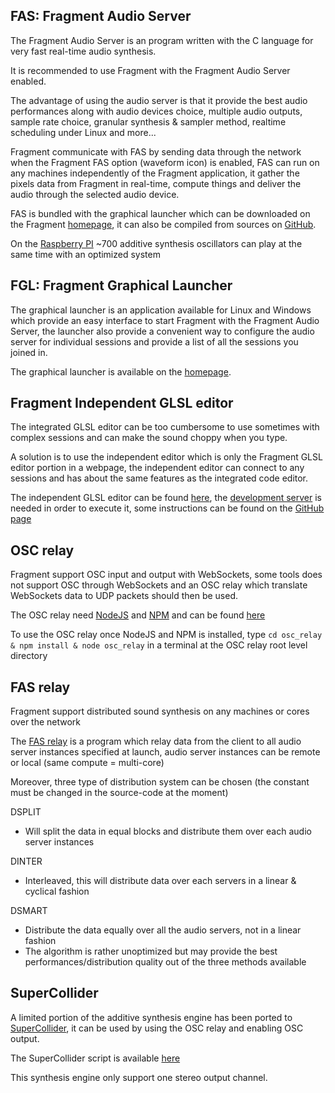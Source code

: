 ## FAS: Fragment Audio Server

The Fragment Audio Server is an program written with the C language for very fast real-time audio synthesis.

It is recommended to use Fragment with the Fragment Audio Server enabled.

The advantage of using the audio server is that it provide the best audio performances along with audio devices choice, multiple audio outputs, sample rate choice, granular synthesis & sampler method, realtime scheduling under Linux and more...

Fragment communicate with FAS by sending data through the network when the Fragment FAS option (waveform icon) is enabled, FAS can run on any machines independently of the Fragment application, it gather the pixels data from Fragment in real-time, compute things and deliver the audio through the selected audio device.

FAS is bundled with the graphical launcher which can be downloaded on the Fragment [homepage](https://www.fsynth.com/), it can also be compiled from sources on [GitHub](https://github.com/grz0zrg/fas).

On the [Raspberry PI](https://www.raspberrypi.org) ~700 additive synthesis oscillators can play at the same time with an optimized system

## FGL: Fragment Graphical Launcher

The graphical launcher is an application available for Linux and Windows which provide an easy interface to start Fragment with the Fragment Audio Server, the launcher also provide a convenient way to configure the audio server for individual sessions and provide a list of all the sessions you joined in.

The graphical launcher is available on the [homepage](https://www.fsynth.com).

## Fragment Independent GLSL editor

The integrated GLSL editor can be too cumbersome to use sometimes with complex sessions and can make the sound choppy when you type.

A solution is to use the independent editor which is only the Fragment GLSL editor portion in a webpage, the independent editor can connect to any sessions and has about the same features as the integrated code editor.

The independent GLSL editor can be found [here](https://github.com/grz0zrg/fsynth/tree/master/editor), the [development server](https://github.com/grz0zrg/fsynth/tree/master/fsws) is needed in order to execute it, some instructions can be found on the [GitHub page](https://github.com/grz0zrg/fsynth)

## OSC relay

Fragment support OSC input and output with WebSockets, some tools does not support OSC through WebSockets and an OSC relay which translate WebSockets data to UDP packets should then be used.

The OSC relay need [NodeJS](https://nodejs.org/en/) and [NPM](https://www.npmjs.com) and can be found [here](https://github.com/grz0zrg/fsynth/tree/master/osc_relay)

To use the OSC relay once NodeJS and NPM is installed, type `cd osc_relay & npm install & node osc_relay` in a terminal at the OSC relay root level directory

## FAS relay

Fragment support distributed sound synthesis on any machines or cores over the network

The [FAS relay](https://github.com/grz0zrg/fsynth/tree/master/fas_relay) is a program which relay data from the client to all audio server instances specified at launch, audio server instances can be remote or local (same compute = multi-core)

Moreover, three type of distribution system can be chosen (the constant must be changed in the source-code at the moment)

DSPLIT

- Will split the data in equal blocks and distribute them over each audio server instances

DINTER

- Interleaved, this will distribute data over each servers in a linear & cyclical fashion

DSMART

- Distribute the data equally over all the audio servers, not in a linear fashion
- The algorithm is rather unoptimized but may provide the best performances/distribution quality out of the three methods available

## SuperCollider

A limited portion of the additive synthesis engine has been ported to [SuperCollider](http://supercollider.github.io), it can be used by using the OSC relay and enabling OSC output.

The SuperCollider script is available [here](https://github.com/grz0zrg/fsynth/blob/master/supercollider/fs.scd)

This synthesis engine only support one stereo output channel.